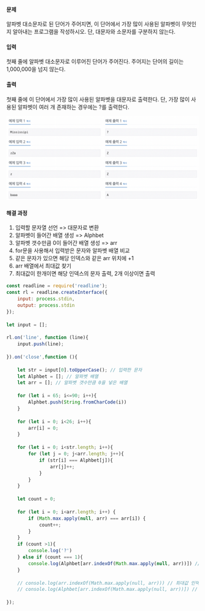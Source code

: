 #### 문제
알파벳 대소문자로 된 단어가 주어지면, 이 단어에서 가장 많이 사용된 알파벳이 무엇인지 알아내는 프로그램을 작성하시오. 단, 대문자와 소문자를 구분하지 않는다.

#### 입력
첫째 줄에 알파벳 대소문자로 이루어진 단어가 주어진다. 주어지는 단어의 길이는 1,000,000을 넘지 않는다.

#### 출력
첫째 줄에 이 단어에서 가장 많이 사용된 알파벳을 대문자로 출력한다. 단, 가장 많이 사용된 알파벳이 여러 개 존재하는 경우에는 ?를 출력한다.

![1157](/assets/images/1157.png)

#### 해결 과정
1. 입력할 문자열 선언 => 대문자로 변환
2. 알파벳이 들어간 배열 생성 => Alphbet
3. 알파벳 갯수만큼 0이 들어간 배열 생성 => arr
4. for문을 사용해서 입력받은 문자와 알파벳 배열 비교
5. 같은 문자가 있으면 해당 인덱스와 같은 arr 위치에 +1
6. arr 배열에서 최대값 찾기
7. 최대값이 한개이면 해당 인덱스의 문자 출력, 2개 이상이면  출력
```javascript
const readline = require('readline');
const rl = readline.createInterface({
    input: process.stdin,
    output: process.stdin
});

let input = [];

rl.on('line', function (line){
    input.push(line);

}).on('close',function (){

    let str = input[0].toUpperCase(); // 입력한 문자
    let Alphbet = []; // 알파벳 배열
    let arr = []; // 알파벳 갯수만큼 0을 넣은 배열

    for (let i = 65; i<=90; i++){
        Alphbet.push(String.fromCharCode(i))
    }

    for (let i = 0; i<26; i++){
        arr[i] = 0;
    }

    for (let i = 0; i<str.length; i++){
        for (let j = 0; j<arr.length; j++){
            if (str[i] === Alphbet[j]){
                arr[j]++;
            }
        }
    }

    let count = 0;

    for (let i = 0; i<arr.length; i++) {
        if (Math.max.apply(null, arr) === arr[i]) {
            count++;
        }
    }
    if (count >1){
        console.log('?')
    } else if (count === 1){
        console.log(Alphbet[arr.indexOf(Math.max.apply(null, arr))]) // 인덱스 번호의 문자
    }

    // console.log(arr.indexOf(Math.max.apply(null, arr))) // 최대값 인덱스 번호
    // console.log(Alphbet[arr.indexOf(Math.max.apply(null, arr))]) // 인덱스 번호의 문자

});
```